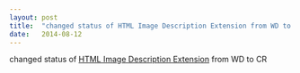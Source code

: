 ```yaml
---
layout: post
title:  "changed status of HTML Image Description Extension from WD to CR"
date:   2014-08-12
---
```


changed status of <a href="http://www.w3.org/TR/html-longdesc/">HTML Image Description Extension</a> from WD to CR
